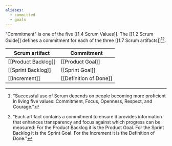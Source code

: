 ```yaml
---
aliases:
  - committed
  - goals
---
```

"Commitment" is one of the five [[1.4 Scrum Values]]. The [[1.2 Scrum Guide]] defines a commitment for each of the three [[1.7 Scrum artifacts]][^successful-use][^each-artifact].

| Scrum artifact      | Commitment             |
| ------------------- | ---------------------- |
| [[Product Backlog]] | [[Product Goal]]       |
| [[Sprint Backlog]]  | [[Sprint Goal]]        |
| [[Increment]]       | [[Definition of Done]] |
[^successful-use]: "Successful use of Scrum depends on people becoming more proficient in living five values: Commitment, Focus, Openness, Respect, and Courage."[^scrum-guide-2020]
[^each-artifact]: "Each artifact contains a commitment to ensure it provides information that enhances transparency and focus against which progress can be measured: For the Product Backlog it is the Product Goal. For the Sprint Backlog it is the Sprint Goal. For the Increment it is the Definition of Done."[^scrum-guide-2020]

[^scrum-guide-2020]: [[1.2 Scrum Guide|Scrum Guide (2020)]]